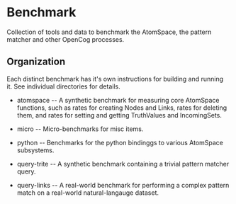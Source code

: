 # Benchmark

Collection of tools and data to benchmark the AtomSpace, the pattern
matcher and other OpenCog processes.

## Organization
Each distinct benchmark has it's own instructions for building and
running it.  See individual directories for details.

* atomspace -- A synthetic benchmark for measuring core AtomSpace
  functions, such as rates for creating Nodes and Links, rates for
  deleting them, and rates for setting and getting TruthValues and
  IncomingSets.

* micro -- Micro-benchmarks for misc items.

* python -- Benchmarks for the python bindinggs to various AtomSpace
  subsystems.

* query-trite -- A synthetic benchmark containing a trivial pattern
  matcher query.

* query-links -- A real-world benchmark for performing a complex
  pattern match on a real-world natural-langauge dataset.
